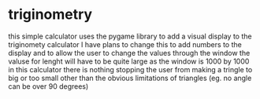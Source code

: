 # triginometry

this simple calculator uses the pygame library to add a visual display to the triginomety calculator
I have plans to change this to add numbers to the display and to allow the user to change the values through the window
the valuse for lenght will have to be quite large as the window is 1000 by 1000 in this calculator
there is nothing stopping the user from making a tringle to big or too small other than the obvious limitations of triangles 
(eg. no angle can be over 90 degrees)
